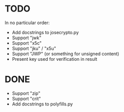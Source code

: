 # TODO

In no particular order: 

* Add docstrings to josecrypto.py
* Support "jwk"
* Support "x5c"
* Support "jku" / "x5u"
* Support "JWP" (or something for unsigned content)
* Present key used for verification in result


# DONE

* Support "zip"
* Support "crit"
* Add docstrings to polyfills.py
